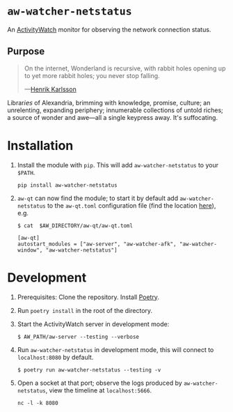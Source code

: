 # `aw-watcher-netstatus`

An [ActivityWatch](https://activitywatch.net/) monitor for observing the network connection status.

## Purpose

> On the internet, Wonderland is recursive, with rabbit holes opening up to yet more rabbit holes; you never stop falling.
>
> —[Henrik Karlsson](https://escapingflatland.substack.com/p/search-query)

Librar𝘪𝘦𝘴 of Alexandria, brimming with knowledge, promise, culture; an unrelenting, expanding periphery; innumerable collections of untold riches; a source of wonder and awe—all a single keypress away. It's suffocating.


# Installation

1. Install the module with `pip`. This will add `aw-watcher-netstatus` to your `$PATH`.

    ```
    pip install aw-watcher-netstatus
    ```

2. `aw-qt` can now find the module; to start it by default add `aw-watcher-netstatus` to the `aw-qt.toml` configuration file (find the location [here](https://docs.activitywatch.net/en/latest/directories.html)), e.g.
    ```
    $ cat  $AW_DIRECTORY/aw-qt/aw-qt.toml

    [aw-qt]
    autostart_modules = ["aw-server", "aw-watcher-afk", "aw-watcher-window", "aw-watcher-netstatus"]
    ```

# Development

1. Prerequisites: Clone the repository. Install [Poetry](https://python-poetry.org/).
2. Run `poetry install` in the root of the directory. 
3. Start the ActivityWatch server in development mode:

    ```
    $ AW_PATH/aw-server --testing --verbose
    ```

4. Run `aw-watcher-netstatus` in development mode, this will connect to `localhost:8080` by default.

    ```
    $ poetry run aw-watcher-netstatus --testing -v
    ```

5. Open a socket at that port; observe the logs produced by `aw-watcher-netstatus`, view the timeline at `localhost:5666`.

    ```
    nc -l -k 8080
    ```


